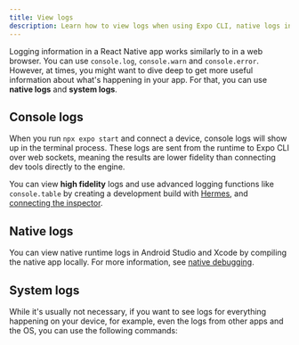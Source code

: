 ```yaml
---
title: View logs
description: Learn how to view logs when using Expo CLI, native logs in Android Studio and Xcode, and system logs.
---
```


Logging information in a React Native app works similarly to in a web browser. You can use `console.log`, `console.warn` and `console.error`. However, at times, you might want to dive deep to get more useful information about what's happening in your app. For that, you can use **native logs** and **system logs**.

## Console logs

When you run `npx expo start` and connect a device, console logs will show up in the terminal process. These logs are sent from the runtime to Expo CLI over web sockets, meaning the results are lower fidelity than connecting dev tools directly to the engine.

You can view **high fidelity** logs and use advanced logging functions like `console.table` by creating a development build with [Hermes](/guides/using-hermes), and [connecting the inspector](/guides/using-hermes#javascript-inspector-for-hermes).

## Native logs

You can view native runtime logs in Android Studio and Xcode by compiling the native app locally. For more information, see [native debugging](/debugging/runtime-issues/#native-debugging).

## System logs

While it's usually not necessary, if you want to see logs for everything happening on your device, for example, even the logs from other apps and the OS, you can use the following commands: